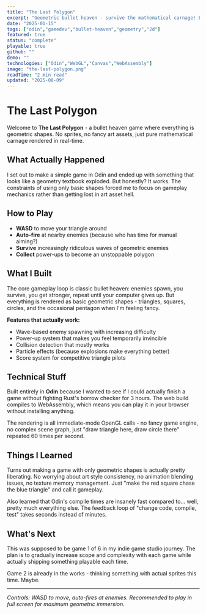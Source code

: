 ```yaml
---
title: "The Last Polygon"
excerpt: "Geometric bullet heaven - survive the mathematical carnage! Everything is shapes, no sprites, just pure mathematical mayhem."
date: "2025-01-15"
tags: ["odin","gamedev","bullet-heaven","geometry","2d"]
featured: true
status: "complete"
playable: true
github: ""
demo: ""
technologies: ["Odin","WebGL","Canvas","WebAssembly"]
image: "the-last-polygon.png"
readTime: "2 min read"
updated: "2025-08-09"
---
```


# The Last Polygon

Welcome to **The Last Polygon** - a bullet heaven game where everything is geometric shapes. No sprites, no fancy art assets, just pure mathematical carnage rendered in real-time.

## What Actually Happened

I set out to make a simple game in Odin and ended up with something that looks like a geometry textbook exploded. But honestly? It works. The constraints of using only basic shapes forced me to focus on gameplay mechanics rather than getting lost in art asset hell.

## How to Play

- **WASD** to move your triangle around
- **Auto-fire** at nearby enemies (because who has time for manual aiming?)
- **Survive** increasingly ridiculous waves of geometric enemies
- **Collect** power-ups to become an unstoppable polygon

## What I Built

The core gameplay loop is classic bullet heaven: enemies spawn, you survive, you get stronger, repeat until your computer gives up. But everything is rendered as basic geometric shapes - triangles, squares, circles, and the occasional pentagon when I'm feeling fancy.

**Features that actually work:**
- Wave-based enemy spawning with increasing difficulty
- Power-up system that makes you feel temporarily invincible
- Collision detection that mostly works
- Particle effects (because explosions make everything better)
- Score system for competitive triangle pilots

## Technical Stuff

Built entirely in **Odin** because I wanted to see if I could actually finish a game without fighting Rust's borrow checker for 3 hours. The web build compiles to WebAssembly, which means you can play it in your browser without installing anything.

The rendering is all immediate-mode OpenGL calls - no fancy game engine, no complex scene graph, just "draw triangle here, draw circle there" repeated 60 times per second.

## Things I Learned

Turns out making a game with only geometric shapes is actually pretty liberating. No worrying about art style consistency, no animation blending issues, no texture memory management. Just "make the red square chase the blue triangle" and call it gameplay.

Also learned that Odin's compile times are insanely fast compared to... well, pretty much everything else. The feedback loop of "change code, compile, test" takes seconds instead of minutes.

## What's Next

This was supposed to be game 1 of 6 in my indie game studio journey. The plan is to gradually increase scope and complexity with each game while actually shipping something playable each time.

Game 2 is already in the works - thinking something with actual sprites this time. Maybe.

---

*Controls: WASD to move, auto-fires at enemies. Recommended to play in full screen for maximum geometric immersion.*